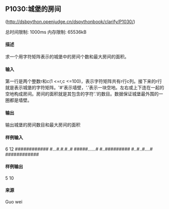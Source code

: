 ## P1030:城堡的房间

(http://dsbpython.openjudge.cn/dspythonbook/clarify/P1030/)

总时间限制: 1000ms    内存限制: 65536kB

#### 描述

求一个用字符矩阵表示的城堡中的房间个数和最大房间的面积。

#### 输入

第一行是两个整数r和c(1 <=r,c <=100)，表示字符矩阵共有r行c列。接下来的r行就是表示城堡的字符矩阵。'#'表示墙壁，'.'表示一块空地。左右或上下连在一起的空地构成房间。房间的面积就是其包含的字符'.'的数目。数据保证城堡最外围的一圈都是墙壁。

#### 输出

输出城堡的房间数目和最大房间的面积

#### 样例输入

6 12
############
#...#.#.#..#
#####......#
#..#########
#..#..#....#
############

#### 样例输出

5
10

#### 来源

Guo wei
